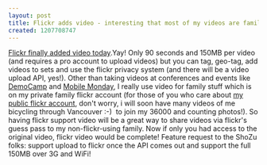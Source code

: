 ```yaml
---
layout: post
title: Flickr adds video - interesting that most of my videos are family videos
created: 1207708747
---
```

<p><a href="http://blog.flickr.net/en/2008/04/09/video-on-flickr-2/">Flickr finally added video today</a>.Yay! Only 90 seconds and 150MB per video (and requires a pro account to upload videos) but you can tag, geo-tag, add videos to sets and use the flickr privacy system (and there will be a video upload API, yes!). Other than taking videos at conferences and events like <a href="http://blip.tv/posts/?topic_name=democampvancouver">DemoCamp</a> and <a href="http://blip.tv/posts/?topic_name=mobilemonday">Mobile Monday</a>, I really use video for family stuff which is on my private family flickr account (for those of you who care about <a href="http://flickr.com/photos/roland/">my public flickr account</a>, don&#39;t worry, i will soon have many videos of me bicycling through Vancouver :-)  to join my 36000 and counting photos!). So having flickr support video will be a great way to share videos via flickr&#39;s guess pass to my non-flickr-using family. Now if only you had access to the original video, flickr video would be complete! Feature request to the ShoZu folks: support upload to flickr once the API comes out and support the full 150MB over 3G and WiFi!</p> 
